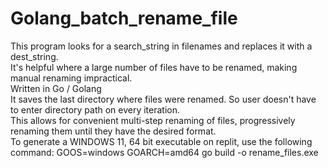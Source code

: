 # Golang_batch_rename_file

This program looks for a search_string in filenames and replaces it with a dest_string.<br>
It's helpful where a large number of files have to be renamed, making manual renaming impractical.<br>
Written in Go / Golang<br>
It saves the last directory where files were renamed.  So user doesn't have to enter directory path on every iteration.<br>
This allows for convenient multi-step renaming of files, progressively renaming them until they have the desired format.
<br>
To generate a WINDOWS 11, 64 bit executable on replit, use the following command:
    GOOS=windows GOARCH=amd64 go build -o rename_files.exe
